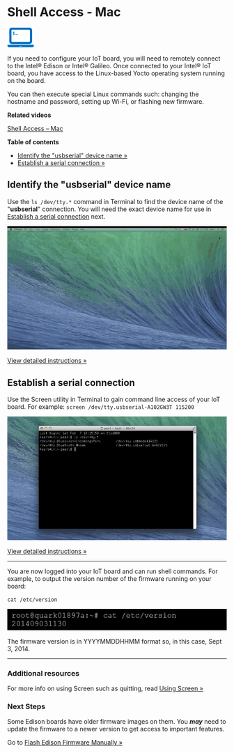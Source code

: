# Shell Access - Mac 

![computer icon with command prompt](../images/icon-computer_shell.png)

If you need to configure your IoT board, you will need to remotely connect to the Intel® Edison or Intel® Galileo. Once connected to your Intel® IoT board, you have access to the Linux-based Yocto operating system running on the board. 

You can then execute special Linux commands such: changing the hostname and password, setting up Wi-Fi, or flashing new firmware.


**Related videos**

[Shell Access – Mac](https://software.intel.com/en-us/videos/shell-access-mac)


**Table of contents**

* [Identify the "usbserial" device name »](#identify-the-usbserial-device-name)
* [Establish a serial connection »](#establish-a-serial-connection)


## Identify the "usbserial" device name 

Use the `ls /dev/tty.*` command in Terminal to find the device name of the "**usbserial**" connection. You will need the exact device name for use in [Establish a serial connection](#establish-a-serial-connection) next.

![Animated gif: using Terminal to find the USB device name](images/identify_usbserial-animated.gif)

[View detailed instructions »](details-identify_usbserial.md)


## Establish a serial connection

Use the Screen utility in Terminal to gain command line access of your IoT board. For example: `screen /dev/tty.usbserial-A102GW3T 115200`

![Animated gif: using Screen utility to connect to IoT board](images/screen_connection-animated.gif)

[View detailed instructions »](details-screen_connection.md)

---

You are now logged into your IoT board and can run shell commands. For example, to output the version number of the firmware running on your board:

```
cat /etc/version
```

![example output after running cat command](../images/firmware_version_output.png)

The firmware version is in YYYYMMDDHHMM format so, in this case, Sept 3, 2014.

---

### Additional resources

For more info on using Screen such as quitting, read [Using Screen »](/shell-access/mac-and-linux/using_screen.md)


### Next Steps

Some Edison boards have older firmware images on them. You **_may_** need to update the firmware to a newer version to get access to important features.

Go to [Flash Edison Firmware Manually »](/flash_firmware/manually.md)
